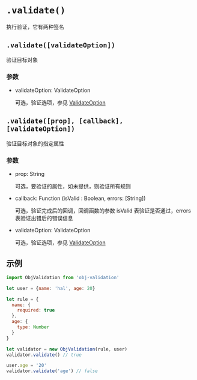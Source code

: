 # `.validate()`

执行验证，它有两种签名

## `.validate([validateOption])`

验证目标对象

### 参数

- validateOption: ValidateOption

    可选，验证选项，参见 [ValidateOption](validateOption.md)

## `.validate([prop], [callback], [validateOption])`

验证目标对象的指定属性

### 参数

- prop: String

    可选，要验证的属性，如未提供，则验证所有规则

- callback: Function (isValid : Boolean, errors: [String])

    可选，验证完成后的回调，回调函数的参数 isValid 表验证是否通过，errors 表验证出错后的错误信息

- validateOption: ValidateOption

    可选，验证选项，参见 [ValidateOption](validateOption.md)

## 示例

```javascript
import ObjValidation from 'obj-validation'

let user = {name: 'hal', age: 20}

let rule = {
  name: {
    required: true
  },
  age: {
    type: Number
  }
}

let validator = new ObjValidation(rule, user)
validator.validate() // true

user.age = '20'
validator.validate('age') // false
```
